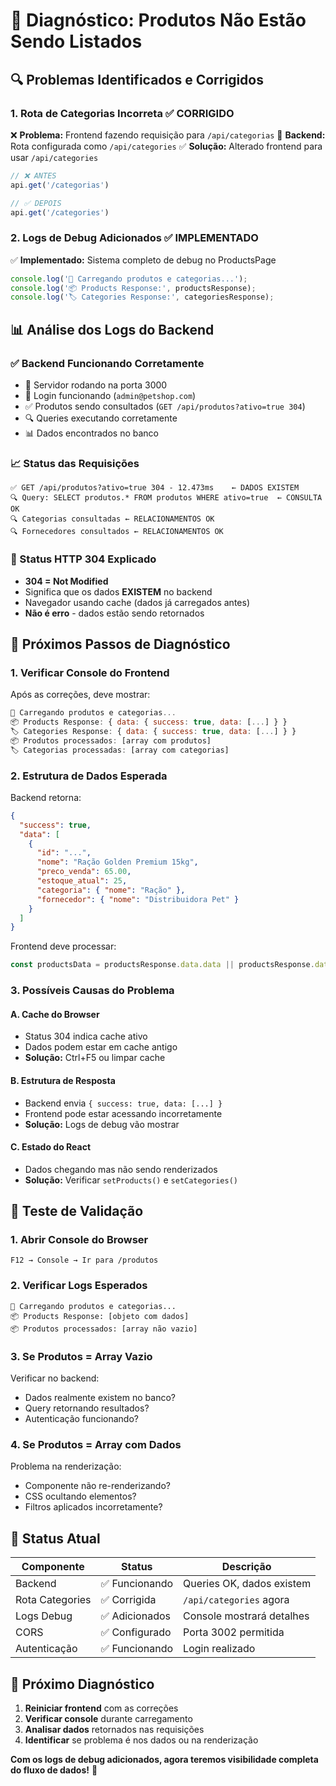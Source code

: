 # 🔧 Diagnóstico: Produtos Não Estão Sendo Listados

## 🔍 Problemas Identificados e Corrigidos

### 1. **Rota de Categorias Incorreta** ✅ CORRIGIDO
❌ **Problema:** Frontend fazendo requisição para `/api/categorias` 
🔧 **Backend:** Rota configurada como `/api/categories`
✅ **Solução:** Alterado frontend para usar `/api/categories`

```javascript
// ❌ ANTES
api.get('/categorias')

// ✅ DEPOIS  
api.get('/categories')
```

### 2. **Logs de Debug Adicionados** ✅ IMPLEMENTADO
✅ **Implementado:** Sistema completo de debug no ProductsPage

```javascript
console.log('🔄 Carregando produtos e categorias...');
console.log('📦 Products Response:', productsResponse);
console.log('🏷️ Categories Response:', categoriesResponse);
```

## 📊 Análise dos Logs do Backend

### ✅ Backend Funcionando Corretamente
- 🚀 Servidor rodando na porta 3000
- 🔑 Login funcionando (`admin@petshop.com`)
- ✅ Produtos sendo consultados (`GET /api/produtos?ativo=true 304`)
- 🔍 Queries executando corretamente
- 📊 Dados encontrados no banco

### 📈 Status das Requisições
```
✅ GET /api/produtos?ativo=true 304 - 12.473ms    ← DADOS EXISTEM
🔍 Query: SELECT produtos.* FROM produtos WHERE ativo=true  ← CONSULTA OK
🔍 Categorias consultadas ← RELACIONAMENTOS OK
🔍 Fornecedores consultados ← RELACIONAMENTOS OK
```

### 🎯 Status HTTP 304 Explicado
- **304 = Not Modified** 
- Significa que os dados **EXISTEM** no backend
- Navegador usando cache (dados já carregados antes)
- **Não é erro** - dados estão sendo retornados

## 🧩 Próximos Passos de Diagnóstico

### 1. **Verificar Console do Frontend**
Após as correções, deve mostrar:
```javascript
🔄 Carregando produtos e categorias...
📦 Products Response: { data: { success: true, data: [...] } }
🏷️ Categories Response: { data: { success: true, data: [...] } }
📦 Produtos processados: [array com produtos]
🏷️ Categorias processadas: [array com categorias]
```

### 2. **Estrutura de Dados Esperada**
Backend retorna:
```json
{
  "success": true,
  "data": [
    {
      "id": "...",
      "nome": "Ração Golden Premium 15kg",
      "preco_venda": 65.00,
      "estoque_atual": 25,
      "categoria": { "nome": "Ração" },
      "fornecedor": { "nome": "Distribuidora Pet" }
    }
  ]
}
```

Frontend deve processar:
```javascript
const productsData = productsResponse.data.data || productsResponse.data || [];
```

### 3. **Possíveis Causas do Problema**

#### A. **Cache do Browser**
- Status 304 indica cache ativo
- Dados podem estar em cache antigo
- **Solução:** Ctrl+F5 ou limpar cache

#### B. **Estrutura de Resposta**
- Backend envia `{ success: true, data: [...] }`
- Frontend pode estar acessando incorretamente
- **Solução:** Logs de debug vão mostrar

#### C. **Estado do React**
- Dados chegando mas não sendo renderizados
- **Solução:** Verificar `setProducts()` e `setCategories()`

## 🚀 Teste de Validação

### 1. **Abrir Console do Browser**
```
F12 → Console → Ir para /produtos
```

### 2. **Verificar Logs Esperados**
```
🔄 Carregando produtos e categorias...
📦 Products Response: [objeto com dados]
📦 Produtos processados: [array não vazio]
```

### 3. **Se Produtos = Array Vazio**
Verificar no backend:
- Dados realmente existem no banco?
- Query retornando resultados?
- Autenticação funcionando?

### 4. **Se Produtos = Array com Dados**
Problema na renderização:
- Componente não re-renderizando?
- CSS ocultando elementos?
- Filtros aplicados incorretamente?

## 🎯 Status Atual

| Componente | Status | Descrição |
|------------|--------|-----------|
| Backend | ✅ Funcionando | Queries OK, dados existem |
| Rota Categories | ✅ Corrigida | `/api/categories` agora |
| Logs Debug | ✅ Adicionados | Console mostrará detalhes |
| CORS | ✅ Configurado | Porta 3002 permitida |
| Autenticação | ✅ Funcionando | Login realizado |

## 🔄 Próximo Diagnóstico

1. **Reiniciar frontend** com as correções
2. **Verificar console** durante carregamento
3. **Analisar dados** retornados nas requisições
4. **Identificar** se problema é nos dados ou na renderização

**Com os logs de debug adicionados, agora teremos visibilidade completa do fluxo de dados!** 🎉